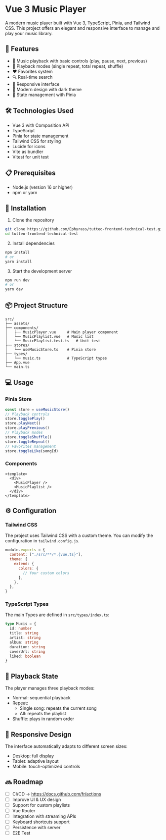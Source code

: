 # Vue 3 Music Player

A modern music player built with Vue 3, TypeScript, Pinia, and Tailwind CSS. This project offers an elegant and responsive interface to manage and play your music library.

## 🌟 Features

- 🎵 Music playback with basic controls (play, pause, next, previous)
- 🔄 Playback modes (single repeat, total repeat, shuffle)
- ❤️ Favorites system
- 🔍 Real-time search
- 📱 Responsive interface
- 🎨 Modern design with dark theme
- 💾 State management with Pinia

## 🛠️ Technologies Used

- Vue 3 with Composition API
- TypeScript
- Pinia for state management
- Tailwind CSS for styling
- Lucide for icons
- Vite as bundler
- Vitest for unit test

## 📋 Prerequisites

- Node.js (version 16 or higher)
- npm or yarn

## 🚀 Installation

1. Clone the repository

```bash
git clone https://github.com/Ephyrass/tutteo-frontend-technical-test.git
cd tutteo-frontend-technical-test
```

2. Install dependencies

```bash
npm install
# or
yarn install
```

3. Start the development server

```bash
npm run dev
# or
yarn dev
```

## 📦 Project Structure

```
src/
├── assets/
├── components/
│   ├── MusicPlayer.vue     # Main player component
│   └── MusicPlaylist.vue   # Music list
│   └── MusicPlaylist.test.ts   # Unit test
├── stores/
│   └── useMusicStore.ts    # Pinia store
├── types/
│   └── music.ts            # TypeScript types
├── App.vue
└── main.ts
```

## 💻 Usage

### Pinia Store

```typescript
const store = useMusicStore()
// Playback controls
store.togglePlay()
store.playNext()
store.playPrevious()
// Playback modes
store.toggleShuffle()
store.toggleRepeat()
// Favorites management
store.toggleLike(songId)
```

### Components

```vue
<template>
  <div>
    <MusicPlayer />
    <MusicPlaylist />
  </div>
</template>
```

## ⚙️ Configuration

### Tailwind CSS

The project uses Tailwind CSS with a custom theme. You can modify the configuration in `tailwind.config.js`.

```javascript
module.exports = {
  content: ["./src/**/*.{vue,ts}"],
  theme: {
    extend: {
      colors: {
        // Your custom colors
      },
    },
  },
}
```

### TypeScript Types

The main Types are defined in `src/types/index.ts`:

```typescript
type Mucis = {
  id: number
  title: string
  artist: string
  album: string
  duration: string
  coverUrl: string
  liked: boolean
}
```

## 🔄 Playback State

The player manages three playback modes:

- Normal: sequential playback
- Repeat:
  - Single song: repeats the current song
  - All: repeats the playlist
- Shuffle: plays in random order

## 📱 Responsive Design

The interface automatically adapts to different screen sizes:

- Desktop: full display
- Tablet: adaptive layout
- Mobile: touch-optimized controls

## 🔜 Roadmap

- [ ] CI/CD -> https://docs.github.com/fr/actions
- [ ] Improve UI & UX design
- [ ] Support for custom playlists
- [ ] Vue Router
- [ ] Integration with streaming APIs
- [ ] Keyboard shortcuts support
- [ ] Persistence with server
- [ ] E2E Test

